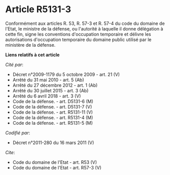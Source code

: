 # Article R5131-3

Conformément aux articles R. 53, R. 57-3 et R. 57-4 du code du domaine de l'Etat, le ministre de la défense, ou l'autorité à
laquelle il donne délégation à cette fin, signe les conventions d'occupation temporaire et délivre les autorisations
d'occupation temporaire du domaine public utilisé par le ministère de la défense.

**Liens relatifs à cet article**

_Cité par_:

  - Décret n°2009-1179 du 5 octobre 2009 - art. 21 (V)
  - Arrêté du 31 mai 2010 - art. 5 (Ab)
  - Arrêté du 27 décembre 2012 - art. 1 (Ab)
  - Arrêté du 30 juillet 2015 - art. 3 (Ab)
  - Arrêté du 6 avril 2018 - art. 3 (V)
  - Code de la défense. - art. D5131-6 (M)
  - Code de la défense. - art. D5131-7 (V)
  - Code de la défense. - art. R5131-11 (V)
  - Code de la défense. - art. R5131-4 (M)
  - Code de la défense. - art. R5131-5 (M)

_Codifié par_:

  - Décret n°2011-280 du 16 mars 2011 (V)

_Cite_:

  - Code du domaine de l'Etat - art. R53 (V)
  - Code du domaine de l'Etat - art. R57-3 (V)
